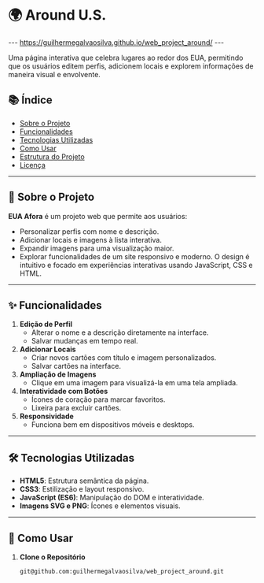# 🌍 Around U.S.

--- https://guilhermegalvaosilva.github.io/web_project_around/ ---

Uma página interativa que celebra lugares ao redor dos EUA, permitindo que os usuários editem perfis, adicionem locais e explorem informações de maneira visual e envolvente.

## 📚 Índice

- [Sobre o Projeto](#sobre-o-projeto)
- [Funcionalidades](#funcionalidades)
- [Tecnologias Utilizadas](#tecnologias-utilizadas)
- [Como Usar](#como-usar)
- [Estrutura do Projeto](#estrutura-do-projeto)
- [Licença](#licença)

---

## 🌟 Sobre o Projeto

**EUA Afora** é um projeto web que permite aos usuários:

- Personalizar perfis com nome e descrição.
- Adicionar locais e imagens à lista interativa.
- Expandir imagens para uma visualização maior.
- Explorar funcionalidades de um site responsivo e moderno.
  O design é intuitivo e focado em experiências interativas usando JavaScript, CSS e HTML.

---

## ✨ Funcionalidades

1. **Edição de Perfil**
   - Alterar o nome e a descrição diretamente na interface.
   - Salvar mudanças em tempo real.
2. **Adicionar Locais**
   - Criar novos cartões com título e imagem personalizados.
   - Salvar cartões na interface.
3. **Ampliação de Imagens**
   - Clique em uma imagem para visualizá-la em uma tela ampliada.
4. **Interatividade com Botões**
   - Ícones de coração para marcar favoritos.
   - Lixeira para excluir cartões.
5. **Responsividade**
   - Funciona bem em dispositivos móveis e desktops.

---

## 🛠 Tecnologias Utilizadas

- **HTML5**: Estrutura semântica da página.
- **CSS3**: Estilização e layout responsivo.
- **JavaScript (ES6)**: Manipulação do DOM e interatividade.
- **Imagens SVG e PNG**: Ícones e elementos visuais.

---

## 🚀 Como Usar

1. **Clone o Repositório**
   ```bash
   git@github.com:guilhermegalvaosilva/web_project_around.git
   ```
